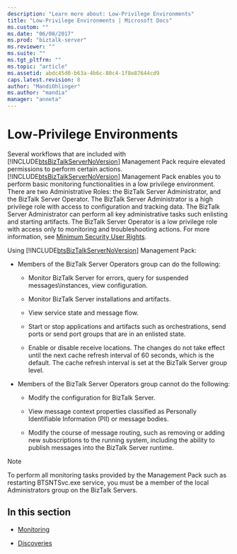 ```yaml
---
description: "Learn more about: Low-Privilege Environments"
title: "Low-Privilege Environments | Microsoft Docs"
ms.custom: ""
ms.date: "06/08/2017"
ms.prod: "biztalk-server"
ms.reviewer: ""
ms.suite: ""
ms.tgt_pltfrm: ""
ms.topic: "article"
ms.assetid: abdc45d0-b63a-4b6c-80c4-1f8e87644cd9
caps.latest.revision: 8
author: "MandiOhlinger"
ms.author: "mandia"
manager: "anneta"
---
```

# Low-Privilege Environments
Several workflows that are included with [!INCLUDE[btsBizTalkServerNoVersion](../includes/btsbiztalkservernoversion-md.md)] Management Pack require elevated permissions to perform certain actions. [!INCLUDE[btsBizTalkServerNoVersion](../includes/btsbiztalkservernoversion-md.md)] Management Pack enables you to perform basic monitoring functionalities in a low privilege environment. There are two Administrative Roles: the BizTalk Server Administrator, and the BizTalk Server Operator. The BizTalk Server Administrator is a high privilege role with access to configuration and tracking data. The BizTalk Server Administrator can perform all key administrative tasks such enlisting and starting artifacts. The BizTalk Server Operator is a low privilege role with access only to monitoring and troubleshooting actions. For more information, see [Minimum Security User Rights](https://technet.microsoft.com/library/aa559845\(BTS.80\).aspx).  
  
 Using [!INCLUDE[btsBizTalkServerNoVersion](../includes/btsbiztalkservernoversion-md.md)] Management Pack:  
  
-   Members of the BizTalk Server Operators group can do the following:  
  
    -   Monitor BizTalk Server for errors, query for suspended messages\instances, view configuration.  
  
    -   Monitor BizTalk Server installations and artifacts.  
  
    -   View service state and message flow.  
  
    -   Start or stop applications and artifacts such as orchestrations, send ports or send port groups that are in an enlisted state.  
  
    -   Enable or disable receive locations. The changes do not take effect until the next cache refresh interval of 60 seconds, which is the default. The cache refresh interval is set at the BizTalk Server group level.  
  
-   Members of the BizTalk Server Operators group cannot do the following:  
  
    -   Modify the configuration for BizTalk Server.  
  
    -   View message context properties classified as Personally Identifiable Information (PII) or message bodies.  
  
    -   Modify the course of message routing, such as removing or adding new subscriptions to the running system, including the ability to publish messages into the BizTalk Server runtime.  
  
> [!NOTE]  
>  To perform all monitoring tasks provided by the Management Pack such as restarting BTSNTSvc.exe service, you must be a member of the local Administrators group on the BizTalk Servers.  
  
## In this section  
  
-   [Monitoring](../technical-guides/monitoring.md)  
  
-   [Discoveries](../technical-guides/discoveries.md)
